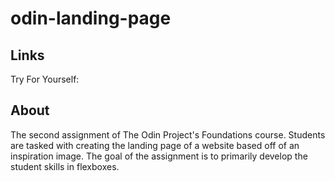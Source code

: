 # odin-landing-page

<section>
  <h2>Links</h2>
  <p>Try For Yourself: </p>
</section>
<section>
  <h2>About</h2>
  <p>The second assignment of The Odin Project's Foundations course. Students are tasked with creating the landing page of a website based off of an inspiration image. The goal of the assignment is to primarily develop the student skills in flexboxes.</p>
</section>

